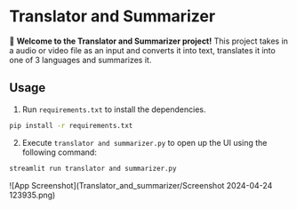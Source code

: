 # Translator and Summarizer

🤖 **Welcome to the Translator and Summarizer project!** This project takes in a audio or video file as an input and converts it into text, translates it into one of 3 languages and summarizes it.


## Usage
1. Run `requirements.txt` to install the dependencies.

```bash
pip install -r requirements.txt
```
2. Execute `translator and summarizer.py` to open up the UI using the following command:

```bash
streamlit run translator and summarizer.py
```
![App Screenshot](Translator_and_summarizer/Screenshot 2024-04-24 123935.png)
